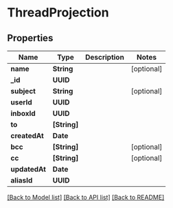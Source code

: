 # ThreadProjection

## Properties
Name | Type | Description | Notes
------------ | ------------- | ------------- | -------------
**name** | **String** |  | [optional] 
**_id** | **UUID** |  | 
**subject** | **String** |  | [optional] 
**userId** | **UUID** |  | 
**inboxId** | **UUID** |  | 
**to** | **[String]** |  | 
**createdAt** | **Date** |  | 
**bcc** | **[String]** |  | [optional] 
**cc** | **[String]** |  | [optional] 
**updatedAt** | **Date** |  | 
**aliasId** | **UUID** |  | 

[[Back to Model list]](../README#documentation-for-models) [[Back to API list]](../README#documentation-for-api-endpoints) [[Back to README]](../README)


